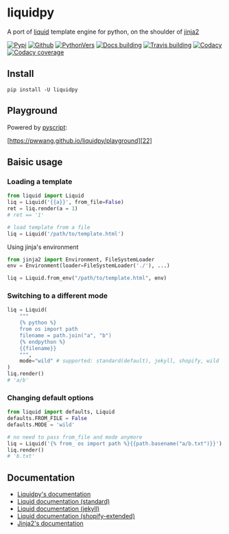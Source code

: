 # liquidpy
A port of [liquid][19] template engine for python, on the shoulder of [jinja2][17]

[![Pypi][2]][9] [![Github][3]][10] [![PythonVers][4]][9] [![Docs building][13]][11] [![Travis building][5]][11] [![Codacy][6]][12] [![Codacy coverage][7]][12]

## Install
```shell
pip install -U liquidpy
```

## Playground

Powered by [pyscript][21]:

[https://pwwang.github.io/liquidpy/playground][22]

## Baisic usage

### Loading a template
```python
from liquid import Liquid
liq = Liquid('{{a}}', from_file=False)
ret = liq.render(a = 1)
# ret == '1'

# load template from a file
liq = Liquid('/path/to/template.html')
```

Using jinja's environment
```python
from jinja2 import Environment, FileSystemLoader
env = Environment(loader=FileSystemLoader('./'), ...)

liq = Liquid.from_env("/path/to/template.html", env)
```

### Switching to a different mode

```python
liq = Liquid(
    """
    {% python %}
    from os import path
    filename = path.join("a", "b")
    {% endpython %}
    {{filename}}
    """,
    mode="wild" # supported: standard(default), jekyll, shopify, wild
)
liq.render()
# 'a/b'
```

### Changing default options

```python
from liquid import defaults, Liquid
defaults.FROM_FILE = False
defaults.MODE = 'wild'

# no need to pass from_file and mode anymore
liq = Liquid('{% from_ os import path %}{{path.basename("a/b.txt")}}')
liq.render()
# 'b.txt'
```


## Documentation

- [Liquidpy's documentation][8]
- [Liquid documentation (standard)][19]
- [Liquid documentation (jekyll)][18]
- [Liquid documentation (shopify-extended)][1]
- [Jinja2's documentation][20]


[1]: https://shopify.dev/api/liquid
[2]: https://img.shields.io/pypi/v/liquidpy.svg?style=flat-square
[3]: https://img.shields.io/github/tag/pwwang/liquidpy.svg?style=flat-square
[4]: https://img.shields.io/pypi/pyversions/liquidpy.svg?style=flat-square
[5]: https://img.shields.io/github/actions/workflow/status/pwwang/liquidpy/build.yml?style=flat-square
[6]: https://img.shields.io/codacy/grade/aed04c099cbe42dabda2b42bae557fa4?style=flat-square
[7]: https://img.shields.io/codacy/coverage/aed04c099cbe42dabda2b42bae557fa4?style=flat-square
[8]: https://pwwang.github.io/liquidpy
[9]: https://pypi.org/project/liquidpy/
[10]: https://github.com/pwwang/liquidpy
[11]: https://github.com/pwwang/liquidpy/actions
[12]: https://app.codacy.com/gh/pwwang/liquidpy/dashboard
[13]: https://img.shields.io/github/actions/workflow/status/pwwang/liquidpy/docs.yml?style=flat-square
[14]: https://github.com/pwwang/liquidpy/tree/lark
[15]: https://github.com/pwwang/liquidpy/tree/larkone
[16]: https://github.com/pwwang/liquidpy/issues/22
[17]: https://jinja.palletsprojects.com/
[18]: https://jekyllrb.com/docs/liquid/
[19]: https://shopify.github.io/liquid/
[20]: https://jinja.palletsprojects.com/
[21]: https://pyscript.net/
[22]: https://pwwang.github.io/liquidpy/playground
